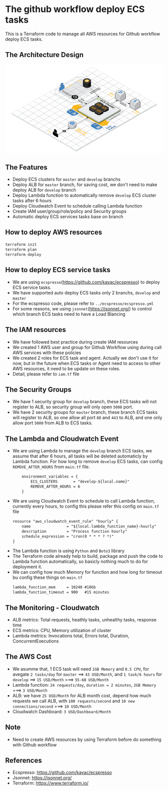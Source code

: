 # The github workflow deploy ECS tasks

This is a Terraform code to manage all AWS resources for Github workflow deploy ECS tasks.

## The Architecture Design
![Alt text](docs/Github_Action_ECS.png?raw=true "The Architecture Design")

## The Features

- Deploy ECS clusters for `master` and `develop` branchs
- Deploy ALB for `master` branch, for saving cost, we don't need to make deploy ALB for `develop` branch
- Deploy Lambda function to automatically remove `develop` ECS cluster tasks after 6 hours
- Deploy Cloudwatch Event to schedule calling Lambda function
- Create IAM user/group/role/policy and Security groups
- Automatic deploy ECS services tasks base on branch

## How to deploy AWS resources
```
terraform init
terraform plan
terraform deploy
```

## How to deploy ECS service tasks
- We are using `ecspresso`(https://github.com/kayac/ecspresso) to deploy ECS service tasks.
- We have supported auto deploy ECS tasks only 2 branchs, `develop` and `master`
- For the ecspresso code, please refer to `../ecspresso/ecspresso.yml`
- For some reasons, we using `jsonnet`(https://jsonnet.org/) to control which branch ECS tasks need to have a Load Blancing

## The IAM resources
- We have followed best practice during create IAM resources
- We created 1 AWS user and group for Github Workflow using during call AWS services with these policies
- We created 2 roles for ECS task and agent. Actually we don't use it for now, but in the future when ECS tasks or Agent need to access to other AWS resources, it need to be update on these roles.
- Detail, please refer to `iam.tf` file

## The Security Groups
- We have 1 security group for `develop` branch, these ECS tasks will not register to ALB, so security group will only open `5000` port.
- We have 2 security groups for `master` branch, these branch ECS tasks will register to ALB, so one allow all port `80` and `443` to ALB, and one only allow port `5000` from ALB to ECS tasks.

## The Lambda and Cloudwatch Event
- We are using Lambda to manage the `develop` branch ECS tasks, we assume that after 6 hours, all tasks will be deleted automaticly by Lambda function. For how long to remove `develop` ECS tasks, can config `REMOVE_AFTER_HOURS` from `main.tf` file.
    ```
        environment_variables = {
            ECS_CLUSTERS       = "develop-${local.name}"
            REMOVE_AFTER_HOURS = 6
        }
    ```
- We are using Cloudwatch Event to schedule to call Lambda function, currently every hours, to config this please refer this config on `main.tf` file
    ```
    resource "aws_cloudwatch_event_rule" "hourly" {
        name                = "${local.lambda_function_name}-hourly"
        description         = "Process function hourly"
        schedule_expression = "cron(0 * * * ? *)"
    }
    ```
- The Lambda function is using `Python` and `Boto3` library
- The Terraform code already help to build, package and push the code to Lambda function automatically, so basicly nothing much to do for deployment it.
- We can config how much Memory for function and how long for timeout bu config these things on `main.tf`
    ```hcl
    lambda_function_mem     = 10240 #10Gb
    lambda_function_timeout = 900   #15 minutes
    ```

## The Monitoring -  Cloudwatch
- ALB metrics: Total requests, heathly tasks, unhealthy tasks, response time
- ECS metrics: CPU, Memory utilization of cluster
- Lambda metrics: Invocations total, Errors total, Duration, ConcurrentExecutions

## The AWS Cost
- We asumme that, 1 ECS task will need `1GB Memory` and `0.5 CPU`, for avegate `2 tasks/day` for `master` ==> `43 USD/Month`, and `1 task/6 hours` for `develop` ==> `15 USD/Month` ===> `55-60 USD/Month`
- Lambda function: `24 requests/day`, `duration = 2 minutes`, `2GB Memory` ===> `3 USD/Month`
- ALB: we have `25 USD/Month` for ALB month cost, depend how much requests we call ALB, with `100 requests/second` and `10 new connections/second` ===> `10 USD/Month`
- Cloudwatch Dashboard: `3 USD/Dashboard/Month`

## Note
- Need to create AWS resources by using Terraform before do something with Github workflow

## References
- Ecspresso: https://github.com/kayac/ecspresso
- Jsonnet: https://jsonnet.org/
- Terraform: https://www.terraform.io/